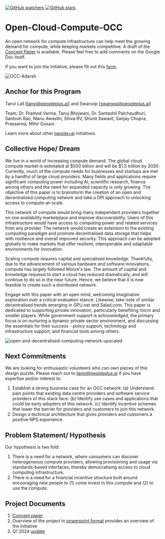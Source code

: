 [![GitHub watchers](https://img.shields.io/github/watchers/PeoplePlusAI/Open-Cloud-Compute-OCC.svg?style=social&label=Watch)](https://github.com/PeoplePlusAI/Open-Cloud-Compute-OCC)
[![GitHub stars](https://img.shields.io/github/stars/PeoplePlusAI/Open-Cloud-Compute-OCC.svg?style=social&label=Star)](https://github.com/PeoplePlusAI/Open-Cloud-Compute-OCC)


# Open-Cloud-Compute-OCC

An open network for compute infrastructure can help meet the growing demand for compute, while keeping markets competitive. A draft of the [Concept Paper](https://docs.google.com/document/d/1ZZd3d8CDu4qcZlrr_b3WW9QGVO-IPl2Ztph_8iQKlkc/edit?usp=sharing) is available. Please feel free to add comments on the Google Doc itself. 

If you want to join the initiative, please fill out this [form](https://tally.so/r/nrokA2).

![OCC-Adarsh](https://github.com/PeoplePlusAI/Open-Cloud-Compute-OCC/assets/143959009/4f5021fe-b233-4281-ba77-bfacd001d8b3)

## Anchor for this Program 

Tanvi Lall [tanvi@peopleplus.ai] and Swaroop [swaroop@peopleplus.ai]

Team: Dr. Pramod Varma, Tanuj Bhojwani, Dr. Santashil Palchaudhuri, Santosh Rao, Manu Awasthi, Shiva RV, Shonit Sawant, Sanjay Chopra, Prassanna, Mihir Gosavi.

Learn more about other [people+ai](https://peopleplus.ai/) initiatives.

## Collective Hope/ Dream
We live in a world of increasing compute demand. The global cloud compute market is estimated at $500 billion and will be $1.5 trillion by 2030. Currently, much of the compute needs for businesses and startups are met by a handful of large cloud providers. Many fields and applications require significant computing power including AI, scientific research, finance among others and the need for expanded capacity is only growing. The objective of this paper is to brainstorm the creation of an open and decentralised computing network and take a DPI approach to unlocking access to compute-at-scale. 

This network of compute would bring many independent providers together on one availability marketplace and improve discoverability. Users of this infrastructure would have access to computing power and related services from any provider. The network would create an extension to the existing computing paradigm and promote decentralised data storage that helps with resilience and overall improved security. This approach can be adopted globally to make markets that offer resilient, interoperable and adaptable environments for innovation.

Scaling compute requires capital and specialised knowledge. Thankfully, due to the advancement of various hardware and software innovations, compute has largely followed Moore's law. The amount of capital and knowledge required to start a cloud has reduced dramatically, and will continue to do so in the near future. Hence, we believe that it is now feasible to create such a distributed network. 

Engage with this paper with an open mind, welcoming imaginative exploration over a critical evaluation stance. Likewise, take note of similar decentralised trends emerging in GPU.net and Salad.com. This paper is dedicated to supporting private innovation, particularly benefiting micro and smaller players. While government support is acknowledged, the primary focus is on nurturing a dynamic private sector environment, and discussing the essentials for their success - policy support, technology and infrastructure support, and financial tools among others.

![open-and-decentralised-computing-network-upscaled](https://github.com/PeoplePlusAI/Open-Cloud-Compute-OCC/assets/143959009/2cb631b0-b490-4d8d-a524-7634f953441a)

## Next Commitments

We are looking for enthusiastic volunteers who can own pieces of this design puzzle. Please reach out to tanvi@peopleplus.ai if you have expertise and/or interest to:
1. Establish a strong business case for an OCC network: (a) Understand pain points that existing data centre providers and software service providers of this stack face. (b) Identify use cases and applications that could be early adopters of this network. (c) Identify incentive schemes that lower the barrier for providers and customers to join this network.
2. Design a technical architecture that gives providers and customers a positive NPS experience.

## Problem Statement/ Hypothesis

Our hypothesis is two fold:
1. There is a need for a network, where consumers can discover heterogeneous compute providers, allowing provisioning and usage via standards-based interfaces, thereby democratising access to cloud computing infrastructure.
2. There is a need for a financial incentive structure built around encouraging new people to (1) come invest in this compute and (2) to use the compute.

## Project Documents 
1. [Concept paper](https://docs.google.com/document/d/1ZZd3d8CDu4qcZlrr_b3WW9QGVO-IPl2Ztph_8iQKlkc/edit?usp=sharing)
2. Overview of the project in [powerpoint format](https://docs.google.com/presentation/d/1F_PxNP_i9zBYRaAdZDgWiNwVw2ZK1PMgSZGYHsiIvcA/edit?usp=sharing) provides an overview of the initiative
3. Q1 2024 [update](https://docs.google.com/document/d/1Rd7FaAIqV035S_ix2a-h04eH58CfLQ9S23LRx_kFmdQ/edit?usp=sharing)

